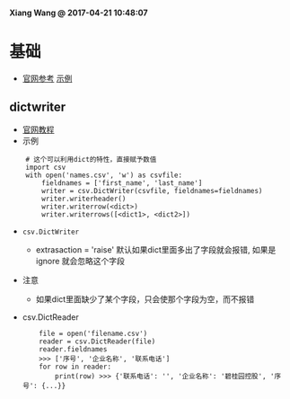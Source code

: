 #### Xiang Wang @ 2017-04-21 10:48:07

# 基础
* [官网参考](https://docs.python.org/3/library/csv.html) [示例](./csv_test.py)


## dictwriter

* [官网教程](https://docs.python.org/3/library/csv.html#csv.DictWriter)
* 示例
```
    # 这个可以利用dict的特性，直接赋予数值
    import csv
    with open('names.csv', 'w') as csvfile:
        fieldnames = ['first_name', 'last_name']
        writer = csv.DictWriter(csvfile, fieldnames=fieldnames)
        writer.writerheader()
        writer.writerrow(<dict>)
        writer.writerrows([<dict1>, <dict2>])
```
* `csv.DictWriter`
    * extrasaction = 'raise' 默认如果dict里面多出了字段就会报错, 如果是ignore 就会忽略这个字段

* 注意
    * 如果dict里面缺少了某个字段，只会使那个字段为空，而不报错


* csv.DictReader
    ```
        file = open('filename.csv')
        reader = csv.DictReader(file)
        reader.fieldnames
        >>> ['序号', '企业名称', '联系电话']
        for row in reader:
            print(row) >>> {'联系电话': '', '企业名称': '碧桂园控股', '序号': {...}}
    ```
